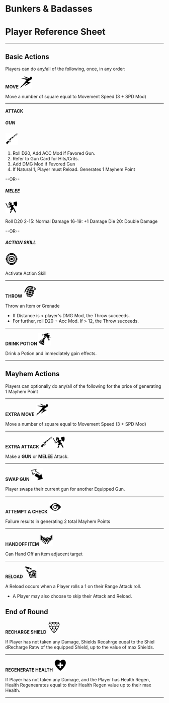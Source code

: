 # Bunkers & Badasses
# Player Reference Sheet
---
## Basic Actions
Players can do any/all of the following, once, in any order:

**MOVE** 
![](./icons/sprint_resize.png)

Move a number of square equal to Movement Speed (3 + SPD Mod) 

---


**ATTACK**

##### GUN
![](./icons/winchester-rifle_resize.png)
1. Roll D20, Add ACC Mod if Favored Gun.
2. Refer to Gun Card for Hits/Crits.
3. Add DMG Mod if Favored Gun
4. If Natural 1, Player must Reload. Generates 1 Mayhem Point

 --OR--
 
##### MELEE
![](./icons/swordwoman_resize.png)

Roll D20
	2-15: Normal Damage
	16-19: +1 Damage Die
	20: Double Damage


--OR--

##### ACTION SKILL 
![](./icons/abstract-083_resize.png)

Activate Action Skill

---
**THROW**
![](./icons/grenade_resize.png)

Throw an Item or Grenade
* If Distance is < player's DMG Mod, the Throw succeeds.
* For further, roll D20 + Acc Mod. If > 12, the Throw succeeds.

---
**DRINK POTION**
![](./icons/fizzing-flask_resize.png)

Drink a Potion and immediately gain effects.

---


## Mayhem Actions

Players can optionally do any/all of the following for the price of generating 1 Mayhem Point


---
**EXTRA MOVE** 
![](./icons/sprint_resize.png)

Move a number of square equal to Movement Speed (3 + SPD Mod) 

---

**EXTRA ATTACK**
![](./icons/winchester-rifle_resize.png)![](./icons/swordwoman_resize.png)

Make a **GUN** or **MELEE** Attack.

---

**SWAP GUN**
![](./icons/back-forth_resize.png)

Player swaps their current gun for another Equipped Gun.

---

**ATTEMPT A CHECK**
![](./icons/eye-target_resize.png)

Failure results in generating 2 total Mayhem Points

---

**HANDOFF ITEM**
![](./icons/shaking-hands_resize.png)

Can Hand Off an item adjacent target

---

**RELOAD**
![](./icons/reload-gun-barrel_resize.png)

A Reload occurs when a Player rolls a 1 on their Range Attack roll. 
- A Player may also choose to skip their Attack and Reload.




## End of Round
**RECHARGE SHIELD**
![](./icons/shieldcomb_resize.png)

If Player has not taken any Damage, Shields Recahrge euqal to the Shiel dRecharge Ratw of the equipped Shield, up to the value of max Shields.

---
**REGENERATE HEALTH**
![](./icons/heart-plus_resize.png)

If Player has not taken any Damage, and the Player has Health Regen, Health Regenearates equal to their Health Regen value up to their max Health.

---
